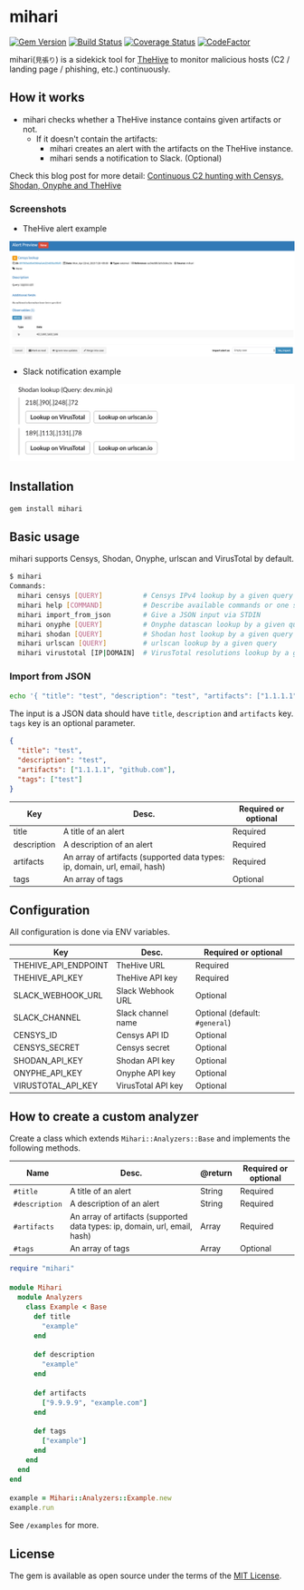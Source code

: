 # mihari

[![Gem Version](https://badge.fury.io/rb/mihari.svg)](https://badge.fury.io/rb/mihari)
[![Build Status](https://travis-ci.org/ninoseki/mihari.svg?branch=master)](https://travis-ci.org/ninoseki/mihari)
[![Coverage Status](https://coveralls.io/repos/github/ninoseki/mihari/badge.svg?branch=master)](https://coveralls.io/github/ninoseki/mihari?branch=master)
[![CodeFactor](https://www.codefactor.io/repository/github/ninoseki/mihari/badge)](https://www.codefactor.io/repository/github/ninoseki/mihari)

mihari(`見張り`) is a sidekick tool for [TheHive](https://github.com/TheHive-Project/TheHive) to monitor malicious hosts (C2 / landing page / phishing, etc.) continuously.

## How it works

- mihari checks whether a TheHive instance contains given artifacts or not.
  - If it doesn't contain the artifacts:
    - mihari creates an alert with the artifacts on the TheHive instance.
    - mihari sends a notification to Slack. (Optional)

Check this blog post for more detail: [Continuous C2 hunting with Censys, Shodan, Onyphe and TheHive](https://hackmd.io/s/SkUaSrqoE)

### Screenshots

- TheHive alert example

![img](./screenshots/alert.png)

- Slack notification example

![img](./screenshots/slack.png)

## Installation

```bash
gem install mihari
```

## Basic usage

mihari supports Censys, Shodan, Onyphe, urlscan and VirusTotal by default.

```bash
$ mihari
Commands:
  mihari censys [QUERY]          # Censys IPv4 lookup by a given query
  mihari help [COMMAND]          # Describe available commands or one specific command
  mihari import_from_json        # Give a JSON input via STDIN
  mihari onyphe [QUERY]          # Onyphe datascan lookup by a given query
  mihari shodan [QUERY]          # Shodan host lookup by a given query
  mihari urlscan [QUERY]         # urlscan lookup by a given query
  mihari virustotal [IP|DOMAIN]  # VirusTotal resolutions lookup by a given ip or domain
```

### Import from JSON

```bash
echo '{ "title": "test", "description": "test", "artifacts": ["1.1.1.1", "github.com", "2.2.2.2"] }' | mihari import_from_json
```

The input is a JSON data should have `title`, `description` and `artifacts` key. `tags` key is an optional parameter.

```json
{
  "title": "test",
  "description": "test",
  "artifacts": ["1.1.1.1", "github.com"],
  "tags": ["test"]
}
```

| Key         | Desc.                                                                      | Required or optional |
|-------------|----------------------------------------------------------------------------|----------------------|
| title       | A title of an alert                                                        | Required             |
| description | A description of an alert                                                  | Required             |
| artifacts   | An array of artifacts (supported data types: ip, domain, url, email, hash) | Required             |
| tags        | An array of tags                                                           | Optional             |

## Configuration

All configuration is done via ENV variables.

| Key                  | Desc.              | Required or optional           |
|----------------------|--------------------|--------------------------------|
| THEHIVE_API_ENDPOINT | TheHive URL        | Required                       |
| THEHIVE_API_KEY      | TheHive API key    | Required                       |
| SLACK_WEBHOOK_URL    | Slack Webhook URL  | Optional                       |
| SLACK_CHANNEL        | Slack channel name | Optional (default: `#general`) |
| CENSYS_ID            | Censys API ID      | Optional                       |
| CENSYS_SECRET        | Censys secret      | Optional                       |
| SHODAN_API_KEY       | Shodan API key     | Optional                       |
| ONYPHE_API_KEY       | Onyphe API key     | Optional                       |
| VIRUSTOTAL_API_KEY   | VirusTotal API key | Optional                       |

## How to create a custom analyzer

Create a class which extends `Mihari::Analyzers::Base` and implements the following methods.

| Name           | Desc.                                                                      | @return       | Required or optional |
|----------------|----------------------------------------------------------------------------|---------------|----------------------|
| `#title`       | A title of an alert                                                        | String        | Required             |
| `#description` | A description of an alert                                                  | String        | Required             |
| `#artifacts`   | An array of artifacts (supported data types: ip, domain, url, email, hash) | Array<String> | Required             |
| `#tags`        | An array of tags                                                           | Array<String> | Optional             |

```ruby
require "mihari"

module Mihari
  module Analyzers
    class Example < Base
      def title
        "example"
      end

      def description
        "example"
      end

      def artifacts
        ["9.9.9.9", "example.com"]
      end

      def tags
        ["example"]
      end
    end
  end
end

example = Mihari::Analyzers::Example.new
example.run
```

See `/examples` for more.

## License

The gem is available as open source under the terms of the [MIT License](https://opensource.org/licenses/MIT).
